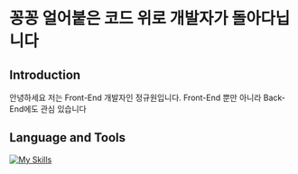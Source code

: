# 꽁꽁 얼어붙은 코드 위로 개발자가 돌아다닙니다
## Introduction
안녕하세요 저는 Front-End 개발자인 정규원입니다. Front-End 뿐만 아니라 Back-End에도 관심 있습니다 
## Language and Tools
[![My Skills](https://skillicons.dev/icons?i=js,html,css,py,eclipse,java,mysql,spring,vscode)](https://skillicons.dev)
